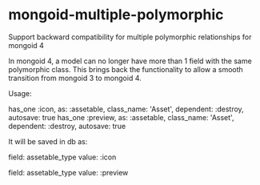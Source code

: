 mongoid-multiple-polymorphic
============================

Support backward compatibility for multiple polymorphic relationships for mongoid 4

In mongoid 4, a model can no longer have more than 1 field with the same polymorphic class. This brings back the functionality to allow a smooth transition from mongoid 3 to mongoid 4.

Usage:

has_one :icon, as: :assetable, class_name: 'Asset', dependent: :destroy, autosave: true
has_one :preview, as: :assetable, class_name: 'Asset', dependent: :destroy, autosave: true

It will be saved in db as:

field: assetable_type
value: :icon

field: assetable_type
value: :preview
